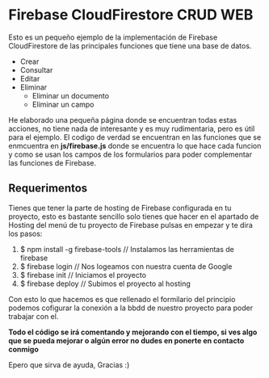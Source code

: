 # Firebase CloudFirestore CRUD WEB

Esto es un pequeño ejemplo de la implementación de Firebase CloudFirestore de las principales funciones que tiene una base de datos.

* Crear
* Consultar
* Editar
* Eliminar
    * Eliminar un documento
    * Eliminar un campo

He elaborado una pequeña página donde se encuentran todas estas acciones, no tiene nada de interesante y es muy rudimentaria, pero es útil para el ejemplo.
El codigo de verdad se encuentran en las funciones que se enmcuentra en **js/firebase.js** donde se encuentra lo que hace cada funcion y como se usan los campos de los formularios para poder complementar las funciones de Firebase.


## Requerimentos

Tienes que tener la parte de hosting de Firebase configurada en tu proyecto, esto es bastante sencillo solo tienes que hacer en el apartado de Hosting del menú de tu proyecto de Firebase pulsas en empezar y te dira los pasos:

1. $ npm install -g firebase-tools // Instalamos las herramientas de firebase
2. $ firebase login // Nos logeamos con nuestra cuenta de Google
3. $ firebase init  // Iniciamos el proyecto
4. $ firebase deploy // Subimos el proyecto al hosting


Con esto lo que hacemos es que rellenado el formilario del principio podemos cofigurar la conexión a la bbdd de nuestro proyecto para poder trabajar con el.


**Todo el código se irá comentando y mejorando con el tiempo, si ves algo que se pueda mejorar o algún error no dudes en ponerte en contacto conmigo**

Epero que sirva de ayuda, Gracias :)